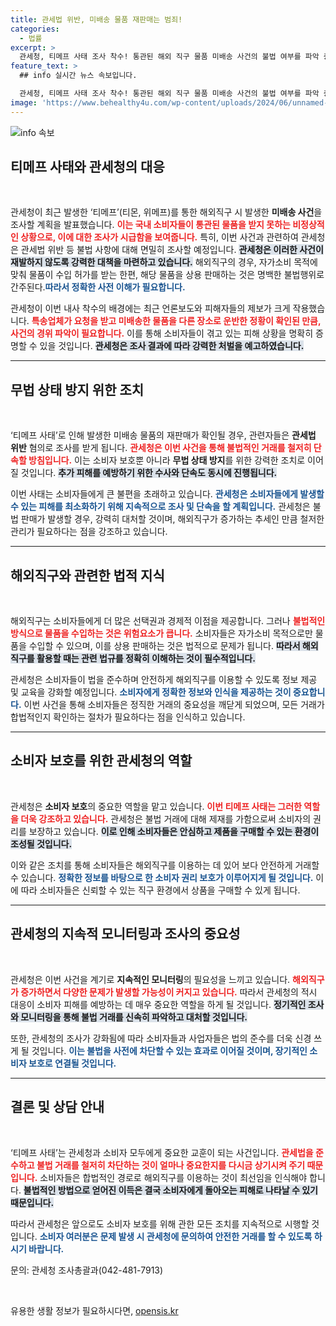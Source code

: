 ```yaml
---
title: 관세법 위반, 미배송 물품 재판매는 범죄!
categories:
  - 법률
excerpt: >
  관세청, 티메프 사태 조사 착수! 통관된 해외 직구 물품 미배송 사건의 불법 여부를 파악 중. 재판매 시 강력 처벌 예고하며 소비자 피해 최소화에 나선다. 클릭하여 자세한 내용을 확인하세요!
feature_text: >
  ## info 실시간 뉴스 속보입니다.

  관세청, 티메프 사태 조사 착수! 통관된 해외 직구 물품 미배송 사건의 불법 여부를 파악 중. 재판매 시 강력 처벌 예고하며 소비자 피해 최소화에 나선다. 클릭하여 자세한 내용을 확인하세요!
image: 'https://www.behealthy4u.com/wp-content/uploads/2024/06/unnamed-file.png'
---
```


<p><img src="https://www.behealthy4u.com/wp-content/uploads/2024/06/unnamed-file.png" alt="info 속보" /></p>

<h2 data-ke-size="size26">티메프 사태와 관세청의 대응</h2>

<p data-ke-size="size16">&nbsp;</p>

<p>관세청이 최근 발생한 ‘티메프’(티몬, 위메프)를 통한 해외직구 시 발생한 <strong>미배송 사건</strong>을 조사할 계획을 발표했습니다. <b><span style="color: #ee2323;">이는 국내 소비자들이 통관된 물품을 받지 못하는 비정상적인 상황으로, 이에 대한 조사가 시급함을 보여줍니다.</span></b> 특히, 이번 사건과 관련하여 관세청은 관세법 위반 등 불법 사항에 대해 면밀히 조사할 예정입니다. <b><span style="background-color: #21538527;">관세청은 이러한 사건이 재발하지 않도록 강력한 대책을 마련하고 있습니다.</span></b> 해외직구의 경우, 자가소비 목적에 맞춰 물품이 수입 허가를 받는 한편, 해당 물품을 상용 판매하는 것은 명백한 불법행위로 간주된다.<b><span style="color: #1a5490;">따라서 정확한 사전 이해가 필요합니다.</span></b></p>

<p>관세청이 이번 내사 착수의 배경에는 최근 언론보도와 피해자들의 제보가 크게 작용했습니다. <b><span style="color: #ee2323;">특송업체가 요청을 받고 미배송한 물품을 다른 장소로 운반한 정황이 확인된 만큼, 사건의 경위 파악이 필요합니다.</span></b> 이를 통해 소비자들이 겪고 있는 피해 상황을 명확히 증명할 수 있을 것입니다. <b><span style="background-color: #21538527;">관세청은 조사 결과에 따라 강력한 처벌을 예고하였습니다.</span></b></p>

<hr>

<h2 data-ke-size="size26">무법 상태 방지 위한 조치</h2>

<p data-ke-size="size16">&nbsp;</p>

<p>‘티메프 사태’로 인해 발생한 미배송 물품의 재판매가 확인될 경우, 관련자들은 <strong>관세법 위반</strong> 혐의로 조사를 받게 됩니다. <b><span style="color: #ee2323;">관세청은 이번 사건을 통해 불법적인 거래를 철저히 단속할 방침입니다.</span></b> 이는 소비자 보호뿐 아니라 <strong>무법 상태 방지</strong>를 위한 강력한 조치로 이어질 것입니다. <b><span style="background-color: #21538527;">추가 피해를 예방하기 위한 수사와 단속도 동시에 진행됩니다.</span></b></p>

<p>이번 사태는 소비자들에게 큰 불편을 초래하고 있습니다. <b><span style="color: #1a5490;">관세청은 소비자들에게 발생할 수 있는 피해를 최소화하기 위해 지속적으로 조사 및 단속을 할 계획입니다.</span></b> 관세청은 불법 판매가 발생할 경우, 강력히 대처할 것이며, 해외직구가 증가하는 추세인 만큼 철저한 관리가 필요하다는 점을 강조하고 있습니다.</p>

<hr>

<h2 data-ke-size="size26">해외직구와 관련한 법적 지식</h2>

<p data-ke-size="size16">&nbsp;</p>

<p>해외직구는 소비자들에게 더 많은 선택권과 경제적 이점을 제공합니다. 그러나 <b><span style="color: #ee2323;">불법적인 방식으로 물품을 수입하는 것은 위험요소가 큽니다.</span></b> 소비자들은 자가소비 목적으로만 물품을 수입할 수 있으며, 이를 상용 판매하는 것은 법적으로 문제가 됩니다. <b><span style="background-color: #21538527;">따라서 해외직구를 활용할 때는 관련 법규를 정확히 이해하는 것이 필수적입니다.</span></b></p>

<p>관세청은 소비자들이 법을 준수하며 안전하게 해외직구를 이용할 수 있도록 정보 제공 및 교육을 강화할 예정입니다. <b><span style="color: #1a5490;">소비자에게 정확한 정보와 인식을 제공하는 것이 중요합니다.</span></b> 이번 사건을 통해 소비자들은 정직한 거래의 중요성을 깨닫게 되었으며, 모든 거래가 합법적인지 확인하는 절차가 필요하다는 점을 인식하고 있습니다.</p>

<hr>

<h2 data-ke-size="size26">소비자 보호를 위한 관세청의 역할</h2>

<p data-ke-size="size16">&nbsp;</p>

<p>관세청은 <strong>소비자 보호</strong>의 중요한 역할을 맡고 있습니다. <b><span style="color: #ee2323;">이번 티메프 사태는 그러한 역할을 더욱 강조하고 있습니다.</span></b> 관세청은 불법 거래에 대해 제재를 가함으로써 소비자의 권리를 보장하고 있습니다. <b><span style="background-color: #21538527;">이로 인해 소비자들은 안심하고 제품을 구매할 수 있는 환경이 조성될 것입니다.</span></b></p>

<p>이와 같은 조치를 통해 소비자들은 해외직구를 이용하는 데 있어 보다 안전하게 거래할 수 있습니다. <b><span style="color: #1a5490;">정확한 정보를 바탕으로 한 소비자 권리 보호가 이루어지게 될 것입니다.</span></b> 이에 따라 소비자들은 신뢰할 수 있는 직구 환경에서 상품을 구매할 수 있게 됩니다.</p>

<hr>

<h2 data-ke-size="size26">관세청의 지속적 모니터링과 조사의 중요성</h2>

<p data-ke-size="size16">&nbsp;</p>

<p>관세청은 이번 사건을 계기로 <strong>지속적인 모니터링</strong>의 필요성을 느끼고 있습니다. <b><span style="color: #ee2323;">해외직구가 증가하면서 다양한 문제가 발생할 가능성이 커지고 있습니다.</span></b> 따라서 관세청의 적시 대응이 소비자 피해를 예방하는 데 매우 중요한 역할을 하게 될 것입니다. <b><span style="background-color: #21538527;">정기적인 조사와 모니터링을 통해 불법 거래를 신속히 파악하고 대처할 것입니다.</span></b></p>

<p>또한, 관세청의 조사가 강화됨에 따라 소비자들과 사업자들은 법의 준수를 더욱 신경 쓰게 될 것입니다. <b><span style="color: #1a5490;">이는 불법을 사전에 차단할 수 있는 효과로 이어질 것이며, 장기적인 소비자 보호로 연결될 것입니다.</span></b></p>

<hr>

<h2 data-ke-size="size26">결론 및 상담 안내</h2>

<p data-ke-size="size16">&nbsp;</p>

<p>‘티메프 사태’는 관세청과 소비자 모두에게 중요한 교훈이 되는 사건입니다. <b><span style="color: #ee2323;">관세법을 준수하고 불법 거래를 철저히 차단하는 것이 얼마나 중요한지를 다시금 상기시켜 주기 때문입니다.</span></b> 소비자들은 합법적인 경로로 해외직구를 이용하는 것이 최선임을 인식해야 합니다. <b><span style="background-color: #21538527;">불법적인 방법으로 얻어진 이득은 결국 소비자에게 돌아오는 피해로 나타날 수 있기 때문입니다.</span></b></p>

<p>따라서 관세청은 앞으로도 소비자 보호를 위해 관한 모든 조치를 지속적으로 시행할 것입니다. <b><span style="color: #1a5490;">소비자 여러분은 문제 발생 시 관세청에 문의하여 안전한 거래를 할 수 있도록 하시기 바랍니다.</span></b></p>

<p>문의: 관세청 조사총괄과(042-481-7913)</p>

<p data-ke-size="size16">&nbsp;</p>
유용한 생활 정보가 필요하시다면, <a href="https://opensis.kr" rel="dofollow">opensis.kr</a>



